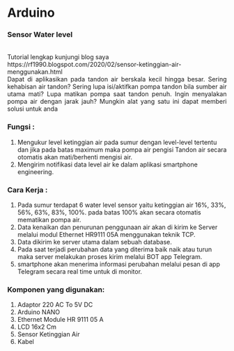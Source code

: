 # Arduino
<h3>Sensor Water level</h3>
</br>
Tutorial lengkap kunjungi blog saya 
https://rf1990.blogspot.com/2020/02/sensor-ketinggian-air-menggunakan.html
</br>
<div style="text-align: justify;">
Dapat di aplikasikan pada tandon air berskala kecil hingga besar. Sering kehabisan air tandon? Sering lupa isi/aktifkan pompa tandon bila sumber air utama mati? Lupa matikan pompa saat tandon penuh. Ingin menyalakan pompa air dengan jarak jauh? Mungkin alat yang satu ini dapat memberi solusi untuk anda</div>
<h3>
Fungsi : </h3>
<ol>
<li>Mengukur level ketinggian air pada sumur dengan level-level tertentu dan jika pada batas maximum maka pompa air pengisi Tandon air secara otomatis akan mati/berhenti mengisi air.</li>
<li>Mengirim notifikasi data level air ke dalam aplikasi smartphone engineering.</li>
</ol>
<h3>
Cara Kerja :</h3>
<ol>
<li>Pada sumur terdapat 6 water level sensor yaitu ketinggian air 16%, 33%, 56%, 63%, 83%, 100%. pada batas 100% akan secara otomatis mematikan pompa air.</li>
<li>Data kenaikan dan penurunan penggunaan air akan di kirim ke Server melalui modul Ethernet HR9111 05A menggunakan teknik TCP.&nbsp;</li>
<li>Data dikirim ke server utama dalam sebuah database.</li>
<li>Pada saat terjadi perubahan data yang diterima baik naik atau turun maka server melakukan proses kirim melalui BOT app Telegram.&nbsp;</li>
<li>smartphone akan menerima informasi perubahan melalui pesan di app Telegram secara real time untuk di monitor.</li>
</ol>
<h3>
Komponen yang digunakan:</h3>
<ol>
<li>Adaptor 220 AC To 5V DC </li>
<li>Arduino NANO </li>
<li>Ethernet Module HR 9111 05 A </li>
<li>LCD 16x2 Cm </li>
<li>Sensor Ketinggian Air</li>
<li>Kabel</li>
</ol>
